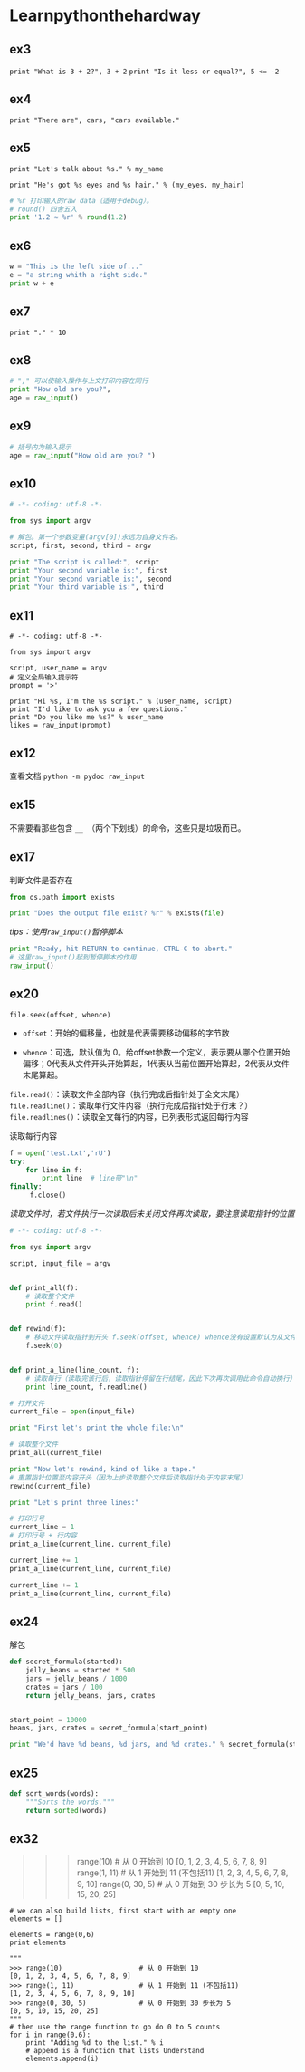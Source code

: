 # Learnpythonthehardway

## ex3
`print "What is 3 + 2?", 3 + 2`
`print "Is it less or equal?", 5 <= -2`


## ex4
`print "There are", cars, "cars available."`


## ex5
`print "Let's talk about %s." % my_name`

`print "He's got %s eyes and %s hair." % (my_eyes, my_hair)`

```python
# %r 打印输入的raw data（适用于debug）。
# round() 四舍五入
print '1.2 ≈ %r' % round(1.2)
```

## ex6
```python
w = "This is the left side of..."
e = "a string whith a right side."
print w + e
```

## ex7
`print "." * 10 `

## ex8
```python
# "," 可以使输入操作与上文打印内容在同行
print "How old are you?",
age = raw_input()
```

## ex9
```python
# 括号内为输入提示
age = raw_input("How old are you? ")
```

## ex10
```python
# -*- coding: utf-8 -*-

from sys import argv

# 解包。第一个参数变量(argv[0])永远为自身文件名。
script, first, second, third = argv

print "The script is called:", script
print "Your second variable is:", first
print "Your second variable is:", second
print "Your third variable is:", third
```

## ex11
```
# -*- coding: utf-8 -*-

from sys import argv

script, user_name = argv
# 定义全局输入提示符
prompt = '>'

print "Hi %s, I'm the %s script." % (user_name, script)
print "I'd like to ask you a few questions."
print "Do you like me %s?" % user_name
likes = raw_input(prompt)
```

## ex12
查看文档
`python -m pydoc raw_input`

## ex15
不需要看那些包含 `__ `（两个下划线）的命令，这些只是垃圾而已。

## ex17
判断文件是否存在
```python
from os.path import exists

print "Does the output file exist? %r" % exists(file)
```
*tips：使用`raw_input()`暂停脚本*
```python
print "Ready, hit RETURN to continue, CTRL-C to abort."
# 这里raw_input()起到暂停脚本的作用
raw_input()
```

## ex20
`file.seek(offset, whence)`
- `offset`：开始的偏移量，也就是代表需要移动偏移的字节数

- `whence`：可选，默认值为 0。给offset参数一个定义，表示要从哪个位置开始偏移；0代表从文件开头开始算起，1代表从当前位置开始算起，2代表从文件末尾算起。

`file.read()`：读取文件全部内容（执行完成后指针处于全文末尾）
`file.readline()`：读取单行文件内容（执行完成后指针处于行末？）
`file.readlines()`：读取全文每行的内容，已列表形式返回每行内容

读取每行内容
```python
f = open('test.txt','rU')
try: 
    for line in f:
        print line  # line带"\n"
finally:
     f.close()
```

*读取文件时，若文件执行一次读取后未关闭文件再次读取，要注意读取指针的位置*

```python
# -*- coding: utf-8 -*-

from sys import argv

script, input_file = argv


def print_all(f):
	# 读取整个文件
    print f.read()


def rewind(f):
	# 移动文件读取指针到开头 f.seek(offset, whence) whence没有设置默认为从文件开头开始（0代表从文件开头开始算起，1代表从当前位置开始算起，2代表从文件末尾算起。）
    f.seek(0)


def print_a_line(line_count, f):
	# 读取每行（读取完该行后，读取指针停留在行结尾，因此下次再次调用此命令自动换行）
    print line_count, f.readline()

# 打开文件
current_file = open(input_file)

print "First let's print the whole file:\n"

# 读取整个文件
print_all(current_file)

print "Now let's rewind, kind of like a tape."
# 重置指针位置至内容开头（因为上步读取整个文件后读取指针处于内容末尾）
rewind(current_file)

print "Let's print three lines:"

# 打印行号
current_line = 1
# 打印行号 + 行内容
print_a_line(current_line, current_file)

current_line += 1
print_a_line(current_line, current_file)

current_line += 1
print_a_line(current_line, current_file)

```

## ex24
解包
```python
def secret_formula(started):
    jelly_beans = started * 500
    jars = jelly_beans / 1000
    crates = jars / 100
    return jelly_beans, jars, crates


start_point = 10000
beans, jars, crates = secret_formula(start_point)

print "We'd have %d beans, %d jars, and %d crates." % secret_formula(start_point)
```

## ex25
```python
def sort_words(words):
    """Sorts the words."""
    return sorted(words)
```

## ex32

>>> range(10)                   # 从 0 开始到 10
[0, 1, 2, 3, 4, 5, 6, 7, 8, 9]
>>> range(1, 11)                # 从 1 开始到 11 (不包括11)
[1, 2, 3, 4, 5, 6, 7, 8, 9, 10]
>>> range(0, 30, 5)             # 从 0 开始到 30 步长为 5
[0, 5, 10, 15, 20, 25]

```python# 
# we can also build lists, first start with an empty one
elements = []

elements = range(0,6)
print elements

"""
>>> range(10)                   # 从 0 开始到 10
[0, 1, 2, 3, 4, 5, 6, 7, 8, 9]
>>> range(1, 11)                # 从 1 开始到 11 (不包括11)
[1, 2, 3, 4, 5, 6, 7, 8, 9, 10]
>>> range(0, 30, 5)             # 从 0 开始到 30 步长为 5
[0, 5, 10, 15, 20, 25]
"""
# then use the range function to go do 0 to 5 counts
for i in range(0,6):
    print "Adding %d to the list." % i
    # append is a function that lists Understand
    elements.append(i)
```